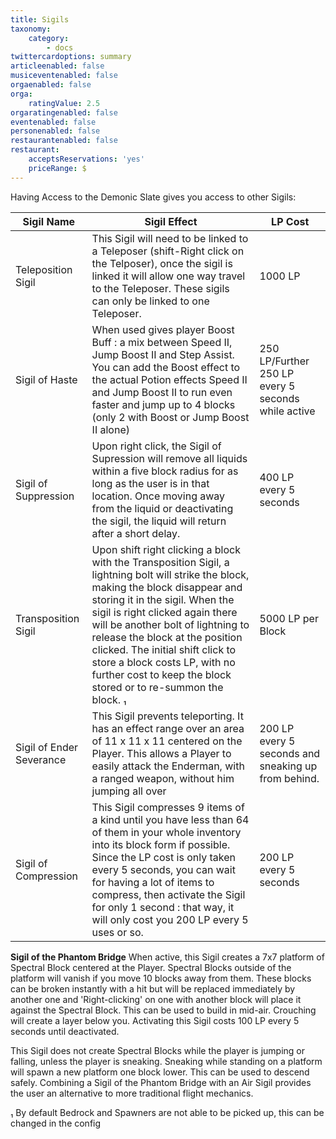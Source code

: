 ```yaml
---
title: Sigils
taxonomy:
    category:
        - docs
twittercardoptions: summary
articleenabled: false
musiceventenabled: false
orgaenabled: false
orga:
    ratingValue: 2.5
orgaratingenabled: false
eventenabled: false
personenabled: false
restaurantenabled: false
restaurant:
    acceptsReservations: 'yes'
    priceRange: $
---
```


Having Access to the Demonic Slate gives you access to other Sigils:

| Sigil Name | Sigil Effect | LP Cost |
|------------|--------------|---------|
| Teleposition Sigil | This Sigil will need to be linked to a Teleposer (shift-Right click on the Telposer), once the sigil is linked it will allow one way travel to the Teleposer. These sigils can only be linked to one Teleposer. | 1000 LP |
| Sigil of Haste | When used gives player Boost Buff  : a mix between Speed II, Jump Boost II and Step Assist. You can add the Boost effect to the actual Potion effects Speed II and Jump Boost II to run even faster and jump up to 4 blocks (only 2 with Boost or Jump Boost II alone) | 250 LP/Further 250 LP every 5 seconds while active |
| Sigil of Suppression | Upon right click, the Sigil of Supression will remove all liquids within a five block radius for as long as the user is in that location. Once moving away from the liquid or deactivating the sigil, the liquid will return after a short delay. | 400 LP every 5 seconds |
| Transposition Sigil | Upon shift right clicking a block with the Transposition Sigil, a lightning bolt will strike the block, making the block disappear and storing it in the sigil. When the sigil is right clicked again there will be another bolt of lightning to release the block at the position clicked. The initial shift click to store a block costs LP, with no further cost to keep the block stored or to re-summon the block. &#8321; | 5000 LP per Block |
| Sigil of Ender Severance | This Sigil prevents teleporting. It has an effect range over an area of 11 x 11 x 11 centered on the Player. This allows a Player to easily attack the Enderman, with a ranged weapon, without him jumping all over | 200 LP every 5 seconds and sneaking up from behind.| 
| Sigil of Compression | This Sigil compresses 9 items of a kind until you have less than 64 of them in your whole inventory into its block form if possible. Since the LP cost is only taken every 5 seconds, you can wait for having a lot of items to compress, then activate the Sigil for only 1 second : that way, it will only cost you 200 LP every 5 uses or so. | 200 LP every 5 seconds |

**Sigil of the Phantom Bridge**
When active, this Sigil creates a 7x7 platform of Spectral Block centered at the Player. Spectral Blocks outside of the platform will vanish if you move 10 blocks away from them. These blocks can be broken instantly with a hit but will be replaced immediately by another one and 'Right-clicking' on one with another block will place it against the Spectral Block. This can be used to build in mid-air. Crouching will create a layer below you. Activating this Sigil costs 100 LP every 5 seconds until deactivated.

This Sigil does not create Spectral Blocks while the player is jumping or falling, unless the player is sneaking. Sneaking while standing on a platform will spawn a new platform one block lower. This can be used to descend safely. Combining a Sigil of the Phantom Bridge with an Air Sigil provides the user an alternative to more traditional flight mechanics.

&#8321; By default Bedrock and Spawners are not able to be picked up, this can be changed in the config
